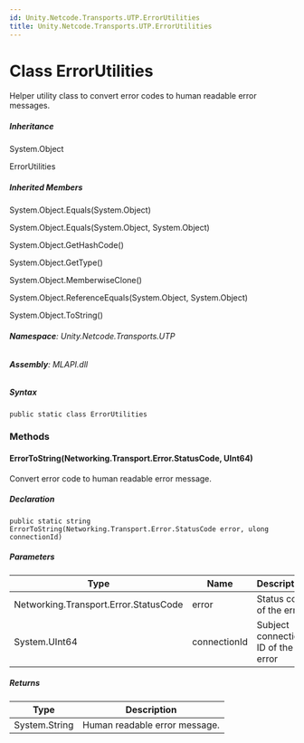 ```yaml
---
id: Unity.Netcode.Transports.UTP.ErrorUtilities
title: Unity.Netcode.Transports.UTP.ErrorUtilities
---
```


# Class ErrorUtilities


Helper utility class to convert error codes to human readable error
messages.







##### Inheritance


System.Object




ErrorUtilities






##### Inherited Members



System.Object.Equals(System.Object)





System.Object.Equals(System.Object, System.Object)





System.Object.GetHashCode()





System.Object.GetType()





System.Object.MemberwiseClone()





System.Object.ReferenceEquals(System.Object, System.Object)





System.Object.ToString()





###### **Namespace**: Unity.Netcode.Transports.UTP

###### **Assembly**: MLAPI.dll

##### Syntax


``` lang-csharp
public static class ErrorUtilities
```



### Methods

#### ErrorToString(Networking.Transport.Error.StatusCode, UInt64)


Convert error code to human readable error message.






##### Declaration


``` lang-csharp
public static string ErrorToString(Networking.Transport.Error.StatusCode error, ulong connectionId)
```



##### Parameters

| Type                                  | Name         | Description                        |
|---------------------------------------|--------------|------------------------------------|
| Networking.Transport.Error.StatusCode | error        | Status code of the error           |
| System.UInt64                         | connectionId | Subject connection ID of the error |

##### Returns

| Type          | Description                   |
|---------------|-------------------------------|
| System.String | Human readable error message. |



